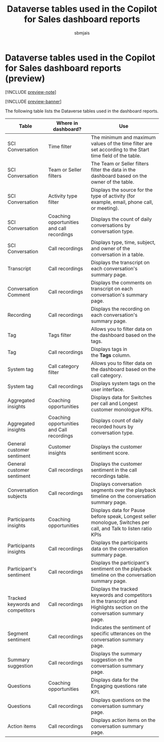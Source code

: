 ﻿---
title: Dataverse tables used in the Copilot for Sales dashboard reports
description: Dataverse tables used in Copilot for Sales dashboard reports. Includes tables for conversation data, transcripts, tags, insights, and more.
ms.date: 02/01/2024
ms.topic: article
ms.service: microsoft-sales-copilot
author: sbmjais
ms.author: shjais
manager: shujoshi
ms.custom:
  - ai-gen-docs-bap
  - ai-gen-desc
  - ai-seo-date:01/28/2024
---

# Dataverse tables used in the Copilot for Sales dashboard reports (preview)

[!INCLUDE [preview-note](includes/preview-note.md)]

[!INCLUDE [preview-banner](includes/preview-banner.md)]

The following table lists the Dataverse tables used in the dashboard reports.


| Table | Where in dashboard? | Use  |
|----------------------------------|--------------------------------------------|------------------------------------------|
| SCI Conversation                 | Time filter                                | The minimum and maximum values of the time filter are set according to the Start time field of the table.                |
| SCI Conversation                 | Team or Seller filters                     | The Team or Seller filters filter the data in the dashboard based on the owner of the table.                             |
| SCI Conversation                 | Activity type filter                       | Displays the source for the type of activity (for example, email, phone call, or meeting).                               |
| SCI Conversation                 | Coaching opportunities and call recordings | Displays the count of daily conversations by conversation type.                                                                          |
| SCI Conversation                 | Call recordings                            | Displays type, time, subject, and owner of the conversation in a table.                                                  |
| Transcript                       | Call recordings                            | Displays the transcript on each conversation's summary page.                                                             |
| Conversation Comment             | Call recordings                            | Displays the comments on transcript on each conversation's summary page.                                                 |
| Recording                        | Call recordings                            | Displays the recording on each conversation's summary page.                                                              |
| Tag                              | Tags filter                                | Allows you to filter data on the dashboard based on the tags.                                                            |
| Tag                              | Call recordings                            | Displays tags in the **Tags** column.                                                                                    |
| System tag                       | Call category filter                       | Allows you to filter data on the dashboard based on the call category.                                                   |
| System tag                       | Call recordings                            | Displays system tags on the user interface.                                                                              |
| Aggregated insights              | Coaching opportunities                     | Displays data for Switches per call and Longest customer monologue KPIs.                                                 |
| Aggregated insights              | Coaching opportunities and Call recordings | Displays count of daily recorded hours by conversation type.                                                             |
| General customer sentiment       | Customer insights                          | Displays the customer sentiment score.                                                                                   |
| General customer sentiment       | Call recordings                            | Displays the customer sentiment in the call recordings table.                                                            |
| Conversation subjects            | Call recordings                            | Displays conversation segments over the playback timeline on the conversation summary page.                              |
| Participants insights            | Coaching opportunities                     | Displays data for Pause before speak, Longest seller monologue, Switches per call, and Talk to listen ratio KPIs         |
| Participants insights            | Call recordings                            | Displays the participants data on the conversation summary page.                                                         |
| Participant's sentiment          | Call recordings                            | Displays the participant's sentiment on the playback timeline on the conversation summary page.                          |
| Tracked keywords and competitors | Call recordings                            | Displays the tracked keywords and competitors in the transcript and Highlights section on the conversation summary page. |
| Segment sentiment                | Call recordings                            | Indicates the sentiment of specific utterances on the conversation summary page.                                         |
| Summary suggestion               | Call recordings                            | Displays the summary suggestion on the conversation summary page.                                                        |
| Questions                        | Coaching opportunities                     | Displays data for the Engaging questions rate KPI.                                                                       |
| Questions                        | Call recordings                            | Displays questions on the conversation summary page.                                                                     |
| Action items                     | Call recordings                            | Displays action items on the conversation summary page.                                                                  |

